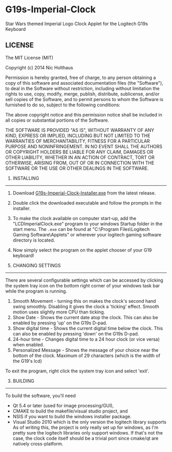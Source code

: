 G19s-Imperial-Clock
===================

Star Wars themed Imperial Logo Clock Applet for the Logitech G19s Keyboard

LICENSE
-------
The MIT License (MIT)

Copyright (c) 2014 Nic Holthaus

Permission is hereby granted, free of charge, to any person obtaining a copy of this software and associated documentation files (the "Software"), to deal in the Software without restriction, including without limitation the rights to use, copy, modify, merge, publish, distribute, sublicense, and/or sell copies of the Software, and to permit persons to whom the Software is furnished to do so, subject to the following conditions:

The above copyright notice and this permission notice shall be included in all copies or substantial portions of the Software.

THE SOFTWARE IS PROVIDED "AS IS", WITHOUT WARRANTY OF ANY KIND, EXPRESS OR IMPLIED, INCLUDING BUT NOT LIMITED TO THE WARRANTIES OF MERCHANTABILITY, FITNESS FOR A PARTICULAR PURPOSE AND NONINFRINGEMENT. IN NO EVENT SHALL THE AUTHORS OR COPYRIGHT HOLDERS BE LIABLE FOR ANY CLAIM, DAMAGES OR OTHER LIABILITY, WHETHER IN AN ACTION OF CONTRACT, TORT OR OTHERWISE, ARISING FROM, OUT OF OR IN CONNECTION WITH THE SOFTWARE OR THE USE OR OTHER DEALINGS IN THE SOFTWARE.

1. INSTALLING
--------------------------------------------
1. Download [G19s-Imperial-Clock-Installer.exe](https://github.com/nholthaus/G19s-Imperial-Clock/releases/tag/v1.0.0) from the latest release.
2. Double click the downloaded executable and follow the prompts in the installer.
3. To make the clock available on computer start-up, add the "LCDImperialClock.exe" program to
your windows Startup folder in the start menu. The `.exe` can be found at "C:\Program Files\Logitech Gaming Software\Applets"
or wherever your logitech gaming software directory is located.
4. Now simply select the program on the applet chooser of your G19 keyboard!


2. CHANGING SETTINGS
--------------------------------------------
There are several configurable settings which can be accessed by clicking the system tray icon
on the bottom right corner of your windows task bar while the program is running.

1. Smooth Movement - turning this on makes the clock's second hand swing smoothly. Disabling it gives the
clock a 'ticking' effect. Smooth motion uses slightly more CPU than ticking.
2. Show Date - Shows the current date atop the clock. This can also be enabled by pressing 'up' on the
G19s D-pad.
3. Show digital time - Shows the current digital time below the clock. This can also be enabled by 
pressing 'down' on the G19s D-pad.
4. 24-hour time - Changes digital time to a 24 hour clock (or vice versa) when enabled.
5. Personalized Message - Shows the message of your choice near the bottom of the clock. Maximum of
29 characters (which is the width of the G19's lcd)

To exit the program, right click the system tray icon and select 'exit'.


3. BUILDING
--------------------------------------------
To build the software, you'll need 
 - Qt 5.4 or later (used for image processing/GUI),
 - CMAKE to build the makefile/visual studio project, and 
 - NSIS if you want to build the windows installer package. 
 - Visual Studio 2010 which is the only version the logitech library supports
As of writing this, the project is only really set up for windows, as I'm pretty
sure the logitech libraries only support windows. If that's not the case, the clock code itself should
be a trivial port since cmake/qt are natively cross-platform.

